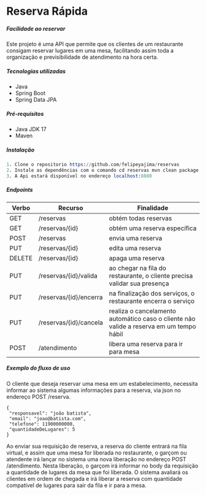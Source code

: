 # Reserva Rápida
##### _Facilidade ao reservar_

Este projeto é uma API que permite que os clientes de um restaurante consigam reservar lugares em uma mesa, facilitando assim toda a organização e previsibilidade de atendimento na hora certa.


#####  Tecnologias utilizadas
- Java
- Spring Boot
- Spring Data JPA

##### Pré-requisitos
- Java JDK 17
- Maven

##### Instalação 
```s
1. Clone o repositorio https://github.com/felipeyajima/reservas
2. Instale as dependências com o comando cd reservas mvn clean package
3. A Api estará disponível no endereço localhost:8080
```

##### Endpoints

| Verbo | Recurso | Finalidade|
| ------ | ------ |------|
| GET | /reservas |obtém todas reservas|
| GET | /reservas/{id} |obtém uma reserva específica|
| POST | /reservas|envia uma reserva|
| PUT | /reservas/{id}|edita uma reserva|
| DELETE | /reservas/{id}|apaga uma reserva|
| PUT | /reservas/{id}/valida|ao chegar na fila do restaurante, o cliente precisa validar sua presença|
| PUT | /reservas/{id}/encerra|na finalização dos serviços, o restaurante encerra o serviço|
| PUT | /reservas/{id}/cancela|realiza o cancelamento automático caso o cliente não valide a reserva em um tempo hábil|
| POST | /atendimento |libera uma reserva para ir para mesa|


##### Exemplo do fluxo de uso

O cliente que deseja reservar uma mesa em um estabelecimento, necessita informar ao sistema algumas informações para a reserva, via json no endereço POST /reserva. 
   
   ```
   {
    "responsavel": "joão batista",
    "email": "joao@batista.com",
    "telefone": 11900000000,
    "quantidadeDeLugares": 5
}
```

Ao enviar sua requisição de reserva, a reserva do cliente entrará na fila virtual, e assim que uma mesa for liberada no restaurante, o garçom ou atendente irá lançar no sistema uma nova liberação no endereço POST /atendimento. Nesta liberação, o garçom irá informar no body da requisição a quantidade de lugares da mesa que foi liberada. O sistema avaliará os clientes em ordem de chegada e irá liberar a reserva com quantidade compatível de lugares para sair da fila e ir para a mesa.

